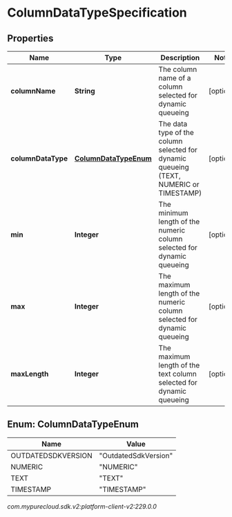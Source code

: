 # ColumnDataTypeSpecification


## Properties

| Name | Type | Description | Notes |
| ------------ | ------------- | ------------- | ------------- |
| **columnName** | **String** | The column name of a column selected for dynamic queueing |  [optional] |
| **columnDataType** | [**ColumnDataTypeEnum**](#Enum--ColumnDataTypeEnum) | The data type of the column selected for dynamic queueing (TEXT, NUMERIC or TIMESTAMP) |  [optional] |
| **min** | **Integer** | The minimum length of the numeric column selected for dynamic queueing |  [optional] |
| **max** | **Integer** | The maximum length of the numeric column selected for dynamic queueing |  [optional] |
| **maxLength** | **Integer** | The maximum length of the text column selected for dynamic queueing |  [optional] |


## Enum: ColumnDataTypeEnum

| Name | Value |
| ---- | ----- |
| OUTDATEDSDKVERSION | &quot;OutdatedSdkVersion&quot; | 
| NUMERIC | &quot;NUMERIC&quot; | 
| TEXT | &quot;TEXT&quot; | 
| TIMESTAMP | &quot;TIMESTAMP&quot; | 




_com.mypurecloud.sdk.v2:platform-client-v2:229.0.0_
